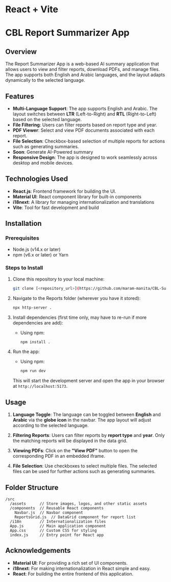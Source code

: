 # React + Vite

# CBL Report Summarizer App

## Overview
The Report Summarizer App is a web-based AI summary application that allows users to view and filter reports, download PDFs, and manage files. The app supports both English and Arabic languages, and the layout adapts dynamically to the selected language.

## Features
- **Multi-Language Support**: The app supports English and Arabic. The layout switches between **LTR** (Left-to-Right) and **RTL** (Right-to-Left) based on the selected language.
- **File Filtering**: Users can filter reports based on report type and year.
- **PDF Viewer**: Select and view PDF documents associated with each report.
- **File Selection**: Checkbox-based selection of multiple reports for actions such as generating summaries.
- **Soon**: Generate AI-Powered summary
- **Responsive Design**: The app is designed to work seamlessly across desktop and mobile devices.

## Technologies Used
- **React.js**: Frontend framework for building the UI.
- **Material UI**: React component library for built-in components
- **i18next**: A library for managing internationalization and translations
- **Vite**: Tool for fast development and build

## Installation

### Prerequisites
- Node.js (v14.x or later)
- npm (v6.x or later) or Yarn

### Steps to Install
1. Clone this repository to your local machine:
   ```bash
   git clone [<repository_url>](https://github.com/maram-manita/CBL-Summary-App/)
   ```

2. Navigate to the Reports folder (wherever you have it stored):
   ```bash
   npx http-server .
   ```

3. Install dependencies (first time only, may have to re-run if more dependencies are add):
   - Using npm:
     ```bash
     npm install .
     ```

4. Run the app:
   - Using npm:
     ```bash
     npm run dev
     ```

   This will start the development server and open the app in your browser at `http://localhost:5173`.

## Usage

1. **Language Toggle**: The language can be toggled between **English** and **Arabic** via the **globe icon** in the navbar. The app layout will adjust according to the selected language.
   
2. **Filtering Reports**: Users can filter reports by **report type** and **year**. Only the matching reports will be displayed in the data grid.

3. **Viewing PDFs**: Click on the **"View PDF"** button to open the corresponding PDF in an embedded iframe.

4. **File Selection**: Use checkboxes to select multiple files. The selected files can be used for further actions such as generating summaries.

## Folder Structure
```
/src
  /assets      // Store images, logos, and other static assets
  /components  // Reusable React components
    Navbar.js  // Navbar component
    ReportsGrid.js  // DataGrid component for report list
  /i18n        // Internationalization files
  App.js       // Main application component
  App.css      // Custom CSS for styling
  index.js     // Entry point for React app
```

## Acknowledgements
- **Material UI**: For providing a rich set of UI components.
- **i18next**: For making internationalization in React simple and easy.
- **React**: For building the entire frontend of this application.
